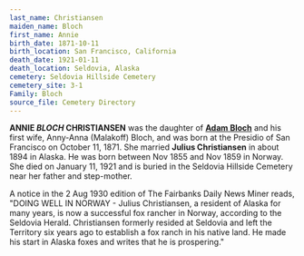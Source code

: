 ```yaml
---
last_name: Christiansen
maiden_name: Bloch
first_name: Annie
birth_date: 1871-10-11
birth_location: San Francisco, California
death_date: 1921-01-11
death_location: Seldovia, Alaska
cemetery: Seldovia Hillside Cemetery
cemetery_site: 3-1
Family: Bloch
source_file: Cemetery Directory
---
```


**ANNIE *BLOCH* CHRISTIANSEN** was the daughter of [**Adam Bloch**](./Bloch_Adam.md) and his first wife, Anny-Anna
(Malakoff) Bloch, and was born at the Presidio of San Francisco on October 11, 1871. She
married **Julius Christiansen** in about 1894 in Alaska. He was born between
Nov 1855 and Nov 1859 in Norway. She died on January 11, 1921 and is buried in the Seldovia Hillside
Cemetery near her father and step-mother.  
  
A notice in the 2 Aug 1930 edition of The Fairbanks Daily News Miner
reads, "DOING WELL IN NORWAY - Julius Christiansen, a resident of Alaska
for many years, is now a successful fox rancher in Norway, according to
the Seldovia Herald. Christiansen formerly resided at Seldovia and left
the Territory six years ago to establish a fox ranch in his native land.
He made his start in Alaska foxes and writes that he is prospering."

